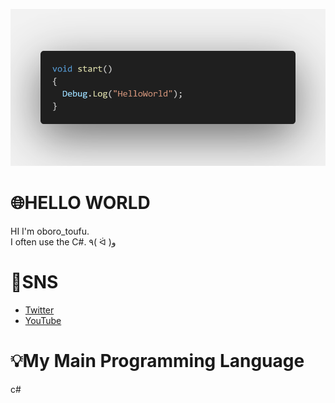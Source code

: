 ![banner](code.png)

# 🌐HELLO WORLD
HI I'm oboro_toufu.<br>
I often use the C#.
٩( ᐛ )و

# 👾SNS
* [Twitter](https://twitter.com/Toufu_studio)
* [YouTube](https://www.youtube.com/@toufu_studio)



# 💡My Main Programming Language
c#
